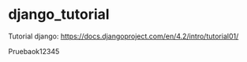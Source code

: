 # django_tutorial
Tutorial django: https://docs.djangoproject.com/en/4.2/intro/tutorial01/


Pruebaok12345
